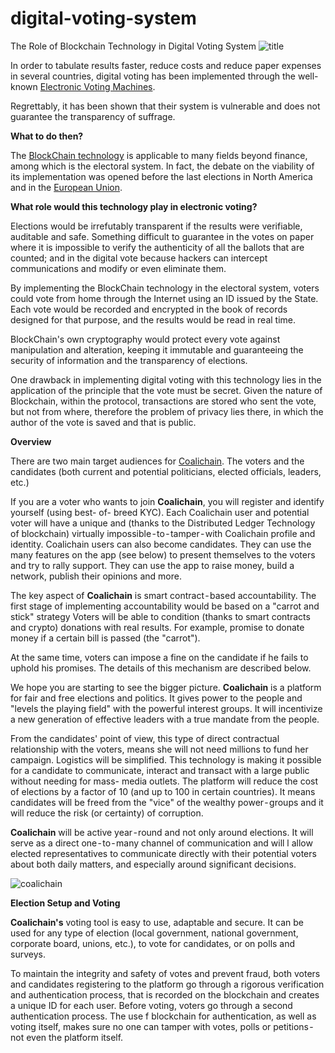 # digital-voting-system
The Role of Blockchain Technology in Digital Voting System
![title](https://cdn-images-1.medium.com/max/800/1*FaNFBDr55TBnGAWz1jqArA.jpeg)

In order to tabulate results faster, reduce costs and reduce paper expenses in several countries, digital voting has been implemented through the well-known <a href="https://www.coalichain.io/images/pdf/coalichain.pdf">Electronic Voting Machines</a>.

Regrettably, it has been shown that their system is vulnerable and does not guarantee the transparency of suffrage.

**What to do then?**

The <a href="https://hackernoon.com/how-blockchain-help-in-online-political-voting-democracy-914580df30cd">BlockChain technology</a> is applicable to many fields beyond finance, among which is the electoral system. In fact, the debate on the viability of its implementation was opened before the last elections in North America and in the <a href="https://ec.europa.eu/digital-single-market/en/news/european-countries-join-blockchain-partnership">European Union</a>.

**What role would this technology play in electronic voting?**

Elections would be irrefutably transparent if the results were verifiable, auditable and safe. Something difficult to guarantee in the votes on paper where it is impossible to verify the authenticity of all the ballots that are counted; and in the digital vote because hackers can intercept communications and modify or even eliminate them.

By implementing the BlockChain technology in the electoral system, voters could vote from home through the Internet using an ID issued by the State. Each vote would be recorded and encrypted in the book of records designed for that purpose, and the results would be read in real time.

BlockChain's own cryptography would protect every vote against manipulation and alteration, keeping it immutable and guaranteeing the security of information and the transparency of elections.

One drawback in implementing digital voting with this technology lies in the application of the principle that the vote must be secret. Given the nature of Blockchain, within the protocol, transactions are stored who sent the vote, but not from where, therefore the problem of privacy lies there, in which the author of the vote is saved and that is public.

**Overview**

There are two main target audiences for <a href="https://www.coalichain.io/">Coalichain</a>. The voters and the candidates (both current and potential politicians, elected officials, leaders, etc.)

If you are a voter who wants to join **Coalichain**, you will register and identify yourself (using best- of- breed KYC). Each Coalichain user and potential voter will have a unique and (thanks to the Distributed Ledger Technology of blockchain) virtually impossible - to - tamper - with Coalichain profile and identity. Coalichain users can also become candidates. They can use the many features on the app (see below) to present themselves to the voters and try to rally support. They can use the app to raise money, build a network, publish their opinions and more.

The key aspect of **Coalichain** is smart contract - based accountability. The first stage of implementing accountability would be based on a "carrot and stick" strategy Voters will be able to condition (thanks to smart contracts and crypto) donations with real results. For example, promise to donate money if a certain bill is passed (the "carrot").

At the same time, voters can impose a fine on the candidate if he fails to uphold his promises. The details of this mechanism are described below.

We hope you are starting to see the bigger picture. **Coalichain** is a platform for fair and free elections and politics. It gives power to the people and "levels the playing field" with the powerful interest groups. It will incentivize a new generation of effective leaders with a true mandate from the people.

From the candidates' point of view, this type of direct contractual relationship with the voters, means she will not need millions to fund her campaign. Logistics will be simplified. This technology is making it possible for a candidate to communicate, interact and transact with a large public without needing for mass- media outlets. The platform will reduce the cost of elections by a factor of 10 (and up to 100 in certain countries). It means candidates will be freed from the "vice" of the wealthy power - groups and it will reduce the risk (or certainty) of corruption.

**Coalichain** will be active year - round and not only around elections. It will serve as a direct one - to - many channel of communication and will l allow elected representatives to communicate directly with their potential voters about both daily matters, and especially around significant decisions.

![coalichain](https://cdn-images-1.medium.com/max/800/1*3Obd94gO2x0NVupDYNH5zw.png)

**Election Setup and Voting**

**Coalichain's** voting tool is easy to use, adaptable and secure. It can be used for any type of election (local government, national government, corporate board, unions, etc.), to vote for candidates, or on polls and surveys. 

To maintain the integrity and safety of votes and prevent fraud, both voters and candidates registering to the platform go through a rigorous verification and authentication process, that is recorded on the blockchain and creates a unique ID for each user. Before voting, voters go through a second authentication process. The use f blockchain for authentication, as well as voting itself, makes sure no one can tamper with votes, polls or petitions - not even the platform itself.
